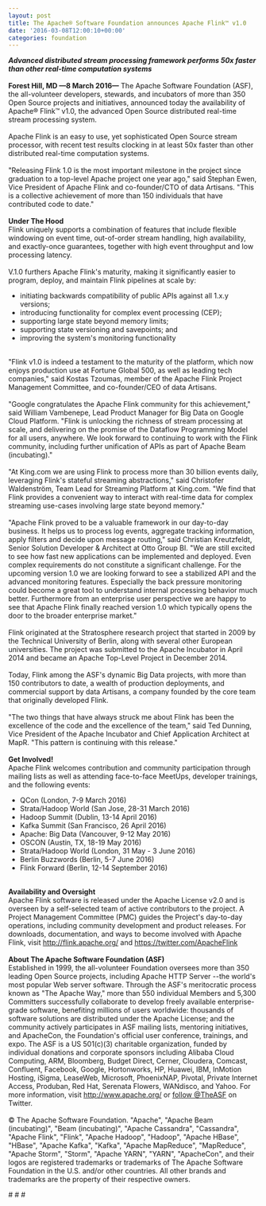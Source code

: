 ```yaml
---
layout: post
title: The Apache® Software Foundation announces Apache Flink™ v1.0
date: '2016-03-08T12:00:10+00:00'
categories: foundation
---
```

<div><b><i>Advanced distributed stream processing framework performs 50x faster than other real-time computation systems<br /><br /></i></b></div> 
  <div><b>Forest Hill, MD —8 March 2016—</b> The Apache Software Foundation (ASF), the all-volunteer developers, stewards, and incubators of more than 350 Open Source projects and initiatives, announced today the availability of Apache® Flink™ v1.0, the advanced Open Source distributed real-time stream processing system.</div> 
  <div><br /></div> 
  <div>Apache Flink is an easy to use, yet sophisticated Open Source stream processor, with recent test results clocking in at least 50x faster than other distributed real-time computation systems.</div> 
  <div><br /></div> 
  <div>&quot;Releasing Flink 1.0 is the most important milestone in the project since graduation to a top-level Apache project one year ago,&quot; said Stephan Ewen, Vice President of Apache Flink and co-founder/CTO of data Artisans. &quot;This is a collective achievement of more than 150 individuals that have contributed code to date.&quot;</div> 
  <div><br /></div> 
  <div><b>Under The Hood</b></div> 
  <div>Flink uniquely supports a combination of features that include flexible windowing on event time, out-of-order stream handling, high availability, and exactly-once guarantees, together with high event throughput and low processing latency.</div> 
  <div><br /></div> 
  <div>V.1.0 furthers Apache Flink's maturity, making it significantly easier to program, deploy, and maintain Flink pipelines at scale by:</div> 
  <div> 
    <ul> 
      <li>initiating backwards compatibility of public APIs against all 1.x.y versions;</li> 
      <li>introducing functionality for complex event processing (CEP);</li> 
      <li>supporting large state beyond memory limits;</li> 
      <li>supporting state versioning and savepoints; and&nbsp;</li> 
      <li>improving the system's monitoring functionality</li> 
    </ul> 
  </div> 
  <div><br /></div> 
  <div>&quot;Flink v1.0 is indeed a testament to the maturity of the platform, which now enjoys production use at Fortune Global 500, as well as leading tech companies,&quot; said Kostas Tzoumas, member of the Apache Flink Project Management Committee, and co-founder/CEO of data Artisans.</div> 
  <div><br /></div> 
  <div>&quot;Google congratulates the Apache Flink community for this achievement,&quot; said William Vambenepe, Lead Product Manager for Big Data on Google Cloud Platform. &quot;Flink is unlocking the richness of stream processing at scale, and delivering on the promise of the Dataflow Programming Model for all users, anywhere. We look forward to continuing to work with the Flink community, including further unification of APIs as part of Apache Beam (incubating).&quot;</div> 
  <div><br /></div> 
  <div>&quot;At King.com we are using Flink to process more than 30 billion events daily, leveraging Flink's stateful streaming abstractions,&quot; said Christofer Waldenström, Team Lead for Streaming Platform at King.com. &quot;We find that Flink provides a convenient way to interact with real-time data for complex streaming use-cases involving large state beyond memory.&quot;</div> 
  <div><br /></div> 
  <div>&quot;Apache Flink proved to be a valuable framework in our day-to-day business. It helps us to process log events, aggregate tracking information, apply filters and decide upon message routing,&quot; said Christian Kreutzfeldt, Senior Solution Developer &amp; Architect at Otto Group BI. &quot;We are still excited to see how fast new applications can be implemented and deployed. Even complex requirements do not constitute a significant challenge. For the upcoming version 1.0 we are looking forward to see a stabilized API and the advanced monitoring features. Especially the back pressure monitoring could become a great tool to understand internal processing behavior much better. Furthermore from an enterprise user perspective we are happy to see that Apache Flink finally reached version 1.0 which typically opens the door to the broader enterprise market.&quot;</div> 
  <div><br /></div> 
  <div>Flink originated at the Stratosphere research project that started in 2009 by the Technical University of Berlin, along with several other European universities. The project was submitted to the Apache Incubator in April 2014 and became an Apache Top-Level Project in December 2014.&nbsp;</div> 
  <div><br /></div> 
  <div>Today, Flink among the ASF's dynamic Big Data projects, with more than 150 contributors to date, a wealth of production deployments, and commercial support by data Artisans, a company founded by the core team that originally developed Flink.</div> 
  <div><br /></div> 
  <div>&quot;The two things that have always struck me about Flink has been the excellence of the code and the excellence of the team,&quot; said Ted Dunning, Vice President of the Apache Incubator and Chief Application Architect at MapR. &quot;This pattern is continuing with this release.&quot;</div> 
  <div><br /></div> 
  <div><b>Get Involved!</b></div> 
  <div>Apache Flink welcomes contribution and community participation through mailing lists as well as attending face-to-face MeetUps, developer trainings, and the following events:</div> 
  <div> 
    <ul> 
      <li>QCon (London, 7-9 March 2016)</li> 
      <li>Strata/Hadoop World (San Jose, 28-31 March 2016)</li> 
      <li>Hadoop Summit (Dublin, 13-14 April 2016)</li> 
      <li>Kafka Summit (San Francisco, 26 April 2016)</li> 
      <li>Apache: Big Data (Vancouver, 9-12 May 2016)</li> 
      <li>OSCON (Austin, TX, 18-19 May 2016)</li> 
      <li>Strata/Hadoop World (London, 31 May - 3 June 2016)</li> 
      <li>Berlin Buzzwords (Berlin, 5-7 June 2016)</li> 
      <li>Flink Forward (Berlin, 12-14 September 2016)</li> 
    </ul> 
  </div> 
  <div><br /></div> 
  <div><b>Availability and Oversight</b></div> 
  <div>Apache Flink software is released under the Apache License v2.0 and is overseen by a self-selected team of active contributors to the project. A Project Management Committee (PMC) guides the Project's day-to-day operations, including community development and product releases. For downloads, documentation, and ways to become involved with Apache Flink, visit <a href="http://flink.apache.org/">http://flink.apache.org/</a> and <a href="https://twitter.com/ApacheFlink">https://twitter.com/ApacheFlink</a></div> 
  <div><br /></div> 
  <div><b>About The Apache Software Foundation (ASF)</b></div> 
  <div>Established in 1999, the all-volunteer Foundation oversees more than 350 leading Open Source projects, including Apache HTTP Server --the world's most popular Web server software. Through the ASF's meritocratic process known as &quot;The Apache Way,&quot; more than 550 individual Members and 5,300 Committers successfully collaborate to develop freely available enterprise-grade software, benefiting millions of users worldwide: thousands of software solutions are distributed under the Apache License; and the community actively participates in ASF mailing lists, mentoring initiatives, and ApacheCon, the Foundation's official user conference, trainings, and expo. The ASF is a US 501(c)(3) charitable organization, funded by individual donations and corporate sponsors including Alibaba Cloud Computing, ARM, Bloomberg, Budget Direct, Cerner, Cloudera, Comcast, Confluent, Facebook, Google, Hortonworks, HP, Huawei, IBM, InMotion Hosting, iSigma, LeaseWeb, Microsoft, PhoenixNAP, Pivotal, Private Internet Access, Produban, Red Hat, Serenata Flowers, WANdisco, and Yahoo. For more information, visit <a href="http://www.apache.org/">http://www.apache.org/</a> or <a href="https://twitter.com/TheASF">follow @TheASF</a> on Twitter.</div> 
  <div><br /></div> 
  <div>© The Apache Software Foundation. &quot;Apache&quot;, &quot;Apache Beam (incubating)&quot;, &quot;Beam (incubating)&quot;, &quot;Apache Cassandra&quot;, &quot;Cassandra&quot;, &quot;Apache Flink&quot;, &quot;Flink&quot;, &quot;Apache Hadoop&quot;, &quot;Hadoop&quot;, &quot;Apache HBase&quot;, &quot;HBase&quot;, &quot;Apache Kafka&quot;, &quot;Kafka&quot;, &quot;Apache MapReduce&quot;, &quot;MapReduce&quot;, &quot;Apache Storm&quot;, &quot;Storm&quot;, &quot;Apache YARN&quot;, &quot;YARN&quot;, &quot;ApacheCon&quot;, and their logos are registered trademarks or trademarks of The Apache Software Foundation in the U.S. and/or other countries. All other brands and trademarks are the property of their respective owners.</div> 
  <div> 
    <p># # #</p> 
  </div>
